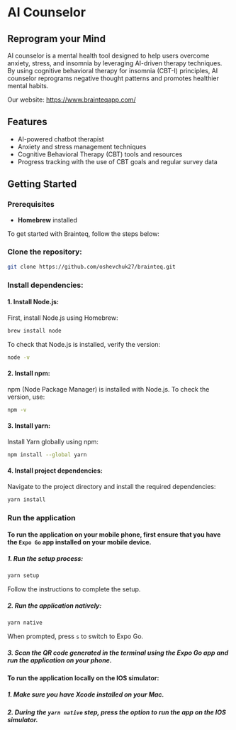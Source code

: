 # AI Counselor
## Reprogram your Mind

AI counselor is a mental health tool designed to help users overcome anxiety, stress, and insomnia by leveraging AI-driven therapy techniques. By using cognitive behavioral therapy for insomnia (CBT-I) principles, AI counselor reprograms negative thought patterns and promotes healthier mental habits.

Our website: https://www.brainteqapp.com/

## Features
- AI-powered chatbot therapist
- Anxiety and stress management techniques
- Cognitive Behavioral Therapy (CBT) tools and resources
- Progress tracking with the use of CBT goals and regular survey data

## Getting Started


### Prerequisites
- **Homebrew** installed

To get started with Brainteq, follow the steps below:

### Clone the repository:
   ```bash
   git clone https://github.com/oshevchuk27/brainteq.git
   ```

### Install dependencies:
#### 1. Install Node.js:
First, install Node.js using Homebrew:
```bash
brew install node
```
To check that Node.js is installed, verify the version:
```bash
node -v
```
#### 2. Install npm:
npm (Node Package Manager) is installed with Node.js. To check the version, use:
```bash
npm -v
```
#### 3. Install yarn:
Install Yarn globally using npm:
```bash
npm install --global yarn
```
#### 4. Install project dependencies:
Navigate to the project directory and install the required dependencies:
```bash
yarn install
```
### Run the application
#### To run the application on your mobile phone, first ensure that you have the `Expo Go` app installed on your mobile device.
##### 1. Run the setup process:
```bash
yarn setup
```
Follow the instructions to complete the setup.
##### 2. Run the application natively:
```bash
yarn native
```
When prompted, press `s` to switch to Expo Go.
##### 3. Scan the QR code generated in the terminal using the Expo Go app and run the application on your phone.

#### To run the application locally on the IOS simulator:
##### 1. Make sure you have Xcode installed on your Mac.
##### 2. During the `yarn native` step, press the option to run the app on the IOS simulator. 
